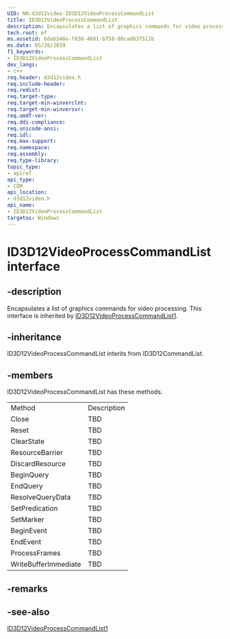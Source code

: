 ```yaml
---
UID: NN:d3d12video.ID3D12VideoProcessCommandList
title: ID3D12VideoProcessCommandList
description: Encapsulates a list of graphics commands for video processing.
tech.root: mf
ms.assetid: 6dab346e-f838-4881-b758-80cad037511b
ms.date: 05/28/2019
f1_keywords:
- ID3D12VideoProcessCommandList
dev_langs:
- c++
req.header: d3d12video.h
req.include-header: 
req.redist: 
req.target-type: 
req.target-min-winverclnt: 
req.target-min-winversvr: 
req.umdf-ver: 
req.ddi-compliance: 
req.unicode-ansi: 
req.idl: 
req.max-support: 
req.namespace: 
req.assembly: 
req.type-library: 
topic_type:
- apiref
api_type:
- COM
api_location:
- d3d12video.h
api_name:
- ID3D12VideoProcessCommandList
targetos: Windows
---
```


# ID3D12VideoProcessCommandList interface

## -description

Encapsulates a list of graphics commands for video processing. This interface is inherited by [ID3D12VideoProcessCommandList1](nn-d3d12video-id3d12videoprocesscommandlist1.md).


## -inheritance
ID3D12VideoProcessCommandList interits from ID3D12CommandList. 
## -members

<p>ID3D12VideoProcessCommandList has these methods.</p>
<table>
	<tr>
		<td>Method</td>
		<td>Description</td>
	</tr>
	<tr>
		<td>Close</td>
		<td>TBD</td>
	</tr>
	<tr>
		<td>Reset</td>
		<td>TBD</td>
	</tr>
	<tr>
		<td>ClearState</td>
		<td>TBD</td>
	</tr>
	<tr>
		<td>ResourceBarrier</td>
		<td>TBD</td>
	</tr>
	<tr>
		<td>DiscardResource</td>
		<td>TBD</td>
	</tr>
	<tr>
		<td>BeginQuery</td>
		<td>TBD</td>
	</tr>
	<tr>
		<td>EndQuery</td>
		<td>TBD</td>
	</tr>
	<tr>
		<td>ResolveQueryData</td>
		<td>TBD</td>
	</tr>
	<tr>
		<td>SetPredication</td>
		<td>TBD</td>
	</tr>
	<tr>
		<td>SetMarker</td>
		<td>TBD</td>
	</tr>
	<tr>
		<td>BeginEvent</td>
		<td>TBD</td>
	</tr>
	<tr>
		<td>EndEvent</td>
		<td>TBD</td>
	</tr>
	<tr>
		<td>ProcessFrames</td>
		<td>TBD</td>
	</tr>
	<tr>
		<td>WriteBufferImmediate</td>
		<td>TBD</td>
	</tr>
</table>

## -remarks

## -see-also

[ID3D12VideoProcessCommandList1](nn-d3d12video-id3d12videoprocesscommandlist1.md)
